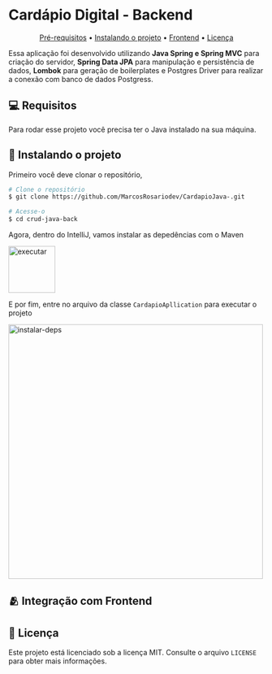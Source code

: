 <h1>Cardápio Digital - Backend</h1>

<p align="center">
  <a href="#pre-requisites">Pré-requisitos</a> •
  <a href="#how-to-use">Instalando o projeto</a> •
  <a href="#related">Frontend</a> •
  <a href="#license">Licença</a>
</p>

Essa aplicação foi desenvolvido utilizando **Java Spring e Spring MVC** para criação do servidor, **Spring Data JPA** para manipulação e persistência de dados, **Lombok** para geração de boilerplates e Postgres Driver para realizar a conexão com banco de dados Postgress.

<h2 id="pre-requisites">💻 Requisitos</h2> 

Para rodar esse projeto você precisa ter o Java instalado na sua máquina.

<h2 id="how-to-use"> 🚀 Instalando o projeto</h2>

Primeiro você deve clonar o repositório,

```bash
# Clone o repositório
$ git clone https://github.com/MarcosRosariodev/CardapioJava-.git

# Acesse-o
$ cd crud-java-back
```

Agora, dentro do IntelliJ, vamos instalar as depedências com o Maven

<img width="92" alt="executar" src="https://github.com/MarcosRosariodev/CardapioJava-/assets/159193425/04bb268f-3b79-40bf-9571-b64e8450bc77">


E por fim, entre no arquivo da classe `CardapioApllication` para executar o projeto

<img width="501" alt="instalar-deps" src="https://github.com/MarcosRosariodev/CardapioJava-/assets/159193425/3f51f19a-7b2e-469b-a553-e29218da010c">


<h2 id="related">🫂 Integração com Frontend</h2>


<h2 id="related">📝 Licença</h2>

Este projeto está licenciado sob a licença MIT. Consulte o arquivo `LICENSE` para obter mais informações.

